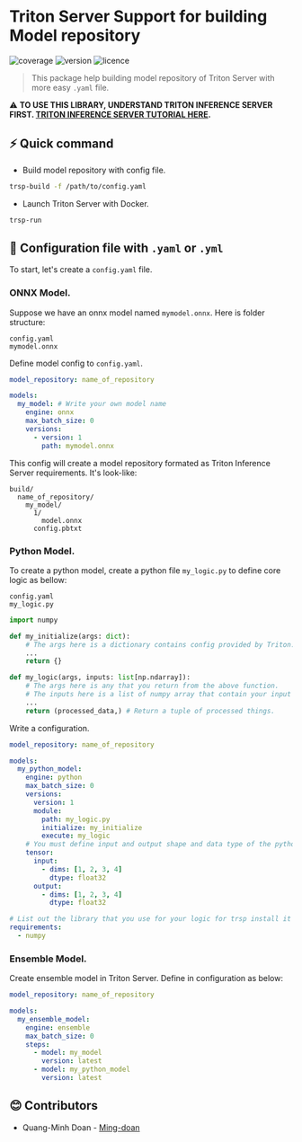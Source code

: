 # Triton Server Support for building Model repository

![coverage](https://img.shields.io/badge/coverage-60%-yellow)
![version](https://img.shields.io/badge/version-0.0.1_alpha-blue)
![licence](https://img.shields.io/badge/licence-MIT-red)

> This package help building model repository of Triton Server with more easy `.yaml` file.

⚠️ **TO USE THIS LIBRARY, UNDERSTAND TRITON INFERENCE SERVER FIRST. [TRITON INFERENCE SERVER TUTORIAL HERE](https://github.com/triton-inference-server/tutorials).**

## ⚡ Quick command

- Build model repository with config file.

```bash
trsp-build -f /path/to/config.yaml
```

- Launch Triton Server with Docker.

```bash
trsp-run
```

## 📃 Configuration file with `.yaml` or `.yml`

To start, let's create a `config.yaml` file.

### ONNX Model.

Suppose we have an onnx model named `mymodel.onnx`. Here is folder structure:

```
config.yaml
mymodel.onnx
```

Define model config to `config.yaml`.

```yaml
model_repository: name_of_repository

models:
  my_model: # Write your own model name
    engine: onnx
    max_batch_size: 0
    versions:
      - version: 1
        path: mymodel.onnx
```

This config will create a model repository formated as Triton Inference Server requirements. It's look-like:

```
build/
  name_of_repository/
    my_model/
      1/
        model.onnx
      config.pbtxt
```

### Python Model.

To create a python model, create a python file `my_logic.py` to define core logic as bellow:

```
config.yaml
my_logic.py
```

```python
import numpy

def my_initialize(args: dict):
    # The args here is a dictionary contains config provided by Triton.
    ...
    return {}

def my_logic(args, inputs: list[np.ndarray]):
    # The args here is any that you return from the above function.
    # The inputs here is a list of numpy array that contain your input data.
    ...
    return (processed_data,) # Return a tuple of processed things.
```

Write a configuration.

```yaml
model_repository: name_of_repository

models:
  my_python_model:
    engine: python
    max_batch_size: 0
    versions:
      version: 1
      module:
        path: my_logic.py
        initialize: my_initialize
        execute: my_logic
    # You must define input and output shape and data type of the python model.
    tensor:
      input:
        - dims: [1, 2, 3, 4]
          dtype: float32
      output:
        - dims: [1, 2, 3, 4]
          dtype: float32

# List out the library that you use for your logic for trsp install it when run.
requirements:
  - numpy
```

### Ensemble Model.

Create ensemble model in Triton Server. Define in configuration as below:

```yaml
model_repository: name_of_repository

models:
  my_ensemble_model:
    engine: ensemble
    max_batch_size: 0
    steps:
      - model: my_model
        version: latest
      - model: my_python_model
        version: latest
```

## 😊 Contributors

- Quang-Minh Doan - [Ming-doan](https://github.com/Ming-doan)
